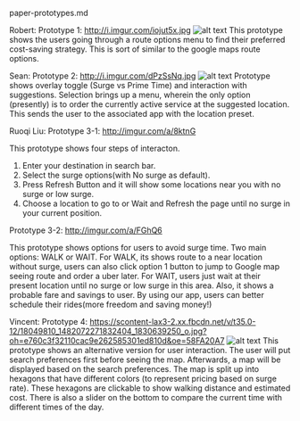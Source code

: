 paper-prototypes.md

Robert:
Prototype 1: http://i.imgur.com/iojut5x.jpg
![alt text](http://i.imgur.com/iojut5x.jpg)
  This prototype shows the users going through a route options menu to find their preferred cost-saving strategy. This is sort of similar to the google maps route options.

 Sean:
 Prototype 2: http://i.imgur.com/dPzSsNq.jpg
 ![alt text](http://i.imgur.com/dPzSsNq.jpg)
 Prototype shows overlay toggle (Surge vs Prime Time) and interaction with suggestions. Selection brings up a menu, wherein the only option (presently) is to order the currently active service at the suggested location. This sends the user to the associated app with the location preset.
 
 
Ruoqi Liu:
Prototype 3-1:
http://imgur.com/a/8ktnG

This prototype shows four steps of interacton. 
1. Enter your destination in search bar. 
2. Select the surge options(with No surge as default). 
3. Press Refresh Button and it will show some locations near you with no surge or low surge. 
4. Choose a location to go to or Wait and Refresh the page until no surge in your current position.

Prototype 3-2: 
http://imgur.com/a/FGhQ6

This prototype shows options for users to avoid surge time. Two main options: WALK or WAIT. For WALK, its shows route to a near location without surge, users can also click option 1 button to jump to Google map seeing route and order a uber later. For WAIT, users just wait at their present location until no surge or low surge in this area. Also, it shows a probable fare and savings to user. By using our app, users can better schedule their rides(more freedom and saving money!)

Vincent:
Prototype 4: https://scontent-lax3-2.xx.fbcdn.net/v/t35.0-12/18049810_1482072271832404_1830639250_o.jpg?oh=e760c3f32110cac9e262585301ed810d&oe=58FA20A7
![alt text](https://scontent-lax3-2.xx.fbcdn.net/v/t35.0-12/18049810_1482072271832404_1830639250_o.jpg?oh=e760c3f32110cac9e262585301ed810d&oe=58FA20A7)
  This prototype shows an alternative version for user interaction. The user will put search preferences first before seeing the map. Afterwards, a map will be displayed based on the search preferences. The map is split up into hexagons that have different colors (to represent pricing based on surge rate). These hexagons are clickable to show walking distance and estimated cost. There is also a slider on the bottom to compare the current time with different times of the day.

